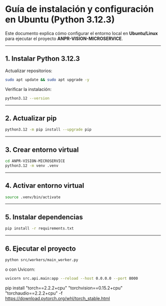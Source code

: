 # Guía de instalación y configuración en Ubuntu (Python 3.12.3)

Este documento explica cómo configurar el entorno local en **Ubuntu/Linux** para ejecutar el proyecto **ANPR-VISION-MICROSERVICE**.

---

## 1. Instalar Python 3.12.3

Actualizar repositorios:
```bash
sudo apt update && sudo apt upgrade -y
```

Verificar la instalación:
```bash
python3.12 --version
```

---

## 2. Actualizar pip
```bash
python3.12 -m pip install --upgrade pip
```

---

## 3. Crear entorno virtual
```bash
cd ANPR-VISION-MICROSERVICE
python3.12 -m venv .venv
```

---

## 4. Activar entorno virtual
```bash
source .venv/bin/activate
```

---

## 5. Instalar dependencias
```bash
pip install -r requirements.txt
```

---

## 6. Ejecutar el proyecto
```bash
python src/workers/main_worker.py
```
o con Uvicorn:
```bash
uvicorn src.api.main:app --reload --host 0.0.0.0 --port 8000
```


pip install "torch==2.2.2+cpu" "torchvision==0.15.2+cpu" "torchaudio==2.2.2+cpu" -f https://download.pytorch.org/whl/torch_stable.html
